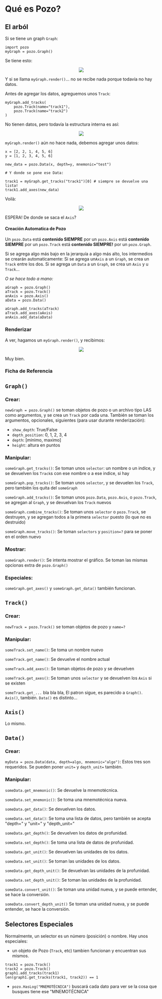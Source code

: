 # Qué es Pozo?

## El arból
Si se tiene un graph `Graph`:
```
import pozo
myGraph = pozo.Graph()
```

Se tiene esto:

<p align=center><img src=../../images/internal/1.png /></p>


Y si se llama `myGraph.render()`... no se recibe nada porque todavía no hay datos.

Antes de agregar los datos, agreguemos unos `Track`:

```
myGraph.add_tracks(
	pozo.Track(name="track1"),
	pozo.Track(name="track2")
)
```

No tienen datos, pero todavía la estructura interna es así:

<p align=center><img src=../../images/internal/2.png /></p>

`myGraph.render()` aún no hace nada, debemos agregar unos datos:

```
x = [2, 2, 1, 4, 5, 6]
y = [1, 2, 3, 4, 5, 6]

new_data = pozo.Data(x, depth=y, mnemonic="test")

# Y donde se pone ese Data:

track1 = myGraph.get_tracks("track1")[0] # siempre se devuelve una lista!
track1.add_axes(new_data)
```

Voilà:

<p align=center><img src=../../images/internal/3.png /></p>

ESPERA! De donde se saca el `Axis`?

#### Creación Automatica de Pozo

Un `pozo.Data` está **contenido SIEMPRE** por un `pozo.Axis` está **contenido SIEMPRE** por un `pozo.Track` está **contenido SIEMPRE!** por un `pozo.Graph`.

Si se agrega algo más bajo en la jerarquía a algo más alto, los intermedios se crearán automaticamente: Si se agrega un`Axis` a un `Graph`, se crea un `Track` entre los dos. Si se agrega un `Data` a un `Graph`, se crea un `Axis` y u `Track`...

_O se hace todo a mano:_

```
aGraph = pozo.Graph()
aTrack = pozo.Track()
anAxis = pozo.Axis()
aData = pozo.Data()

aGraph.add_tracks(aTrack)
aTrack.add_axes(aAxis)
anAxis.add_data(aData)
```
### Renderizar
A ver, hagamos un `myGraph.render()`, y recibimos:

<p align=center><img src=../../images/internal/simple_pozo.png /></p>

Muy bien.

### Ficha de Referencia

## `Graph()`


### Crear:

`newGraph = pozo.Graph()` se toman objetos de pozo o un archivo tipo LAS como argumentos, y se crea un `Track` por cada una. También se toman los argumentos, opcionales, siguientes (para usar durante renderización):
* `show_depth`: True/False
* `depth_position`: 0, 1, 2, 3, 4
* `depth`: [minimo, maximo]
* `height`: altura en puntos

### Manipular:


`someGraph.get_tracks()`: Se toman unos `selector`: un nombre o un indice, y se devuelven los `Track`s con ese nombre o a ese indice, si hay
	
`someGraph.pop_tracks()`: Se toman unos `selector`, y se devuelen los `Track`, pero también los quita del `someGraph` 

`someGraph.add_tracks()`: Se toman unos `pozo.Data`, `pozo.Axis`, o `pozo.Track`, se agregan al `Graph`, y se devuelvan los `Track` nuevos

`someGraph.combine_tracks()`: Se toman unos `selector` o `pozo.Track`, se destruyen, y se agregan todos a la primera `selector` puesto (lo que no es destruido) 

`someGraph.move_tracks()`: Se toman `selectors` y `position=?` para se poner en el orden nuevo


### Mostrar:

`someGraph.render()`: Se intenta mostrar el gráfico. Se toman las mismas opcionas extra de `pozo.Graph()`

### Especiales:

`someGraph.get_axes()` y `someGraph.get_data()` también funcionan.

## `Track()`

### Crear:

`newTrack = pozo.Track()` se toman objetos de pozo y `name=?`

### Manipular:

`someTrack.set_name()`: Se toma un nombre nuevo

`someTrack.get_name()`: Se devuelve el nombre actual

`someTrack.add_axes()`: Se toman objetos de pozo y se devuelven

`someTrack.get_axes()`: Se toman unos `selector` y se devuelven los `Axis` si se existen

`someTrack.get_...` bla bla bla, El patron sigue, es parecido a  `Graph()`. `Axis()`, también. `Data()` es distinto...

## `Axis()`

Lo mismo.

## `Data()`

### Crear:

`myData = pozo.Data(data, depth=algo, mnemonic="algo")`: Estos tres son requeridos. Se pueden poner `unit=` y `depth_unit=` también.

### Manipular:

`someData.get_mnemonic()`: Se devuelve la mnemotécnica.

`someData.set_mnemonic()`: Se toma una mnemotécnica nueva.

`someData.get_data()`: Se devuelven los datos.

`someData.set_data()`: Se toma una lista de datos, pero también se acepta "depth=" y "unit=" y "depth_unit="

`someData.get_depth()`: Se devuelven los datos de profunidad.

`someData.set_depth()`: Se toma una lista de datos de profunidad.

`someData.get_unit()`: Se devuelven las unidades de los datos.

`someData.set_unit()`: Se toman las unidades de los datos.

`someData.get_depth_unit()`: Se devuelvan las unidades de la profunidad.

`someData.set_depth_unit()`: Se toman las unidades de la profunidad.

`someData.convert_unit()`: Se toman una unidad nueva, y se puede entender, se hace la conversión.

`someData.convert_depth_unit()` Se toman una unidad nueva, y se puede entender, se hace la conversión.


## Selectores Especiales

Normalmente, un selector es un número (posición) o nombre. Hay unos especiales:

* un objeto de Pozo (`Track`, etc) tambien funcionan y encuentran sus mismos.
```
track1 = pozo.Track()
track2 = pozo.Track()
graph1.add_tracks(track1)
len(graph1.get_tracks(track1, track2)) == 1
```
* `pozo.HasLog("MNEMOTÉCNICA")` buscará cada dato para ver se la cosa que busques tiene ese "MNEMOTÉCNICA"
